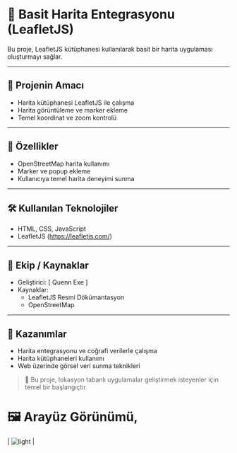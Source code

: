 # 📍 Basit Harita Entegrasyonu (LeafletJS)

Bu proje, LeafletJS kütüphanesi kullanılarak basit bir harita uygulaması oluşturmayı sağlar.

---

## 🎯 Projenin Amacı

- Harita kütüphanesi LeafletJS ile çalışma
- Harita görüntüleme ve marker ekleme
- Temel koordinat ve zoom kontrolü

---

## 🚀 Özellikler

- OpenStreetMap harita kullanımı
- Marker ve popup ekleme
- Kullanıcıya temel harita deneyimi sunma

---

## 🛠️ Kullanılan Teknolojiler

- HTML, CSS, JavaScript
- LeafletJS (https://leafletjs.com/)


---

## 👥 Ekip / Kaynaklar

- Geliştirici: [ Quenn Exe ]
- Kaynaklar:
  - LeafletJS Resmi Dökümantasyon
  - OpenStreetMap

---

## 📌 Kazanımlar

- Harita entegrasyonu ve coğrafi verilerle çalışma
- Harita kütüphaneleri kullanımı
- Web üzerinde görsel veri sunma teknikleri

> 📍 Bu proje, lokasyon tabanlı uygulamalar geliştirmek isteyenler için temel bir başlangıçtır.
# 🖼️ Arayüz Görünümü,

| ![light](docs/ss.png) |
